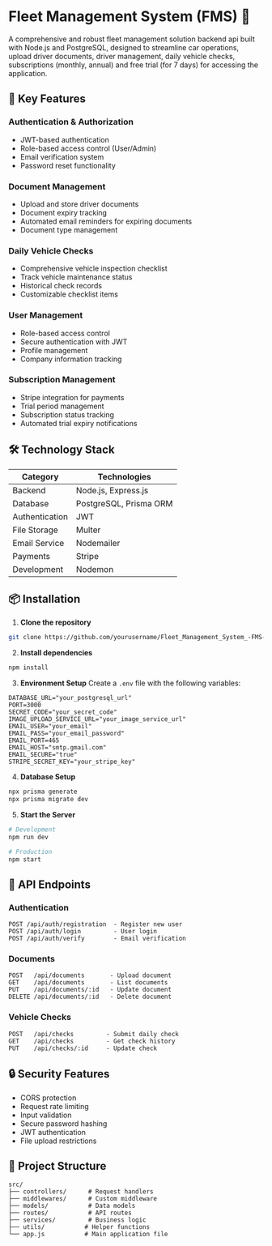 # Fleet Management System (FMS) 🚕

A comprehensive and robust fleet management solution backend api built with Node.js and PostgreSQL, designed to streamline car operations, upload driver documents, driver management, daily vehicle checks, subscriptions (monthly, annual) and free trial (for 7 days) for accessing the application.

## 🌟 Key Features

### Authentication & Authorization
- JWT-based authentication
- Role-based access control (User/Admin)
- Email verification system
- Password reset functionality
  
### Document Management
- Upload and store driver documents
- Document expiry tracking
- Automated email reminders for expiring documents
- Document type management

### Daily Vehicle Checks
- Comprehensive vehicle inspection checklist
- Track vehicle maintenance status
- Historical check records
- Customizable checklist items

### User Management
- Role-based access control
- Secure authentication with JWT
- Profile management
- Company information tracking

### Subscription Management
- Stripe integration for payments
- Trial period management
- Subscription status tracking
- Automated trial expiry notifications

## 🛠️ Technology Stack

| Category | Technologies |
|----------|-------------|
| Backend | Node.js, Express.js |
| Database | PostgreSQL, Prisma ORM |
| Authentication | JWT |
| File Storage | Multer |
| Email Service | Nodemailer |
| Payments | Stripe |
| Development | Nodemon |

## 📦 Installation

1. **Clone the repository**
```bash
git clone https://github.com/yourusername/Fleet_Management_System_-FMS-_Backend.git
```

2. **Install dependencies**
```bash
npm install
```

3. **Environment Setup**
Create a `.env` file with the following variables:
```env
DATABASE_URL="your_postgresql_url"
PORT=3000
SECRET_CODE="your_secret_code"
IMAGE_UPLOAD_SERVICE_URL="your_image_service_url"
EMAIL_USER="your_email"
EMAIL_PASS="your_email_password"
EMAIL_PORT=465
EMAIL_HOST="smtp.gmail.com"
EMAIL_SECURE="true"
STRIPE_SECRET_KEY="your_stripe_key"
```

4. **Database Setup**
```bash
npx prisma generate
npx prisma migrate dev
```

5. **Start the Server**
```bash
# Development
npm run dev

# Production
npm start
```

## 🔄 API Endpoints

### Authentication
```
POST /api/auth/registration  - Register new user
POST /api/auth/login         - User login
POST /api/auth/verify        - Email verification
```

### Documents
```
POST   /api/documents       - Upload document
GET    /api/documents       - List documents
PUT    /api/documents/:id   - Update document
DELETE /api/documents/:id   - Delete document
```

### Vehicle Checks
```
POST   /api/checks         - Submit daily check
GET    /api/checks         - Get check history
PUT    /api/checks/:id     - Update check
```

## 🔒 Security Features

- CORS protection
- Request rate limiting
- Input validation
- Secure password hashing
- JWT authentication
- File upload restrictions

## 📁 Project Structure

```
src/
├── controllers/      # Request handlers
├── middlewares/      # Custom middleware
├── models/           # Data models
├── routes/           # API routes
├── services/         # Business logic
├── utils/           # Helper functions
└── app.js           # Main application file
```

